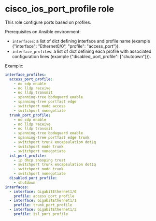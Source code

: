 # cisco_ios_port_profile role

This role configure ports based on profiles.

Prerequisites on Ansible environment:

- `interfaces`: a list of dict defining interface and profile name (example {"interface": "Ethernet0/0", "profile": "access_port"}).
- `interface_profiles`: a list of dict defining each profile with associated configuration lines (example {"disabled_port_profile": ["shutdown"]}).

Example:

```yaml
interface_profiles:
  access_port_profile:
    - no cdp enable
    - no lldp receive
    - no lldp transmit
    - spanning-tree bpduguard enable
    - spanning-tree portfast edge
    - switchport mode access
    - switchport nonegotiate
  trunk_port_profile:
    - no cdp enable
    - no lldp receive
    - no lldp transmit
    - spanning-tree bpduguard enable
    - spanning-tree portfast edge trunk
    - switchport trunk encapsulation dot1q
    - switchport mode trunk
    - switchport nonegotiate
  isl_port_profile:
    - ip dhcp snooping trust
    - switchport trunk encapsulation dot1q
    - switchport mode trunk
    - switchport nonegotiate
  disabled_port_profile:
    - shutdown
interfaces:
  - interface: GigabitEthernet1/0
    profile: access_port_profile
  - interface: GigabitEthernet1/1
    profile: trunk_port_profile
  - interface: GigabitEthernet1/2
    profile: isl_port_profile
```
